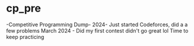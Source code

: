 # cp_pre
-Competitive Programming Dump-
2024- Just started Codeforces, did a a few problems
March 2024 - Did my first contest didn't go great lol
Time to keep practicing 
